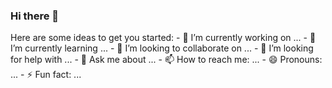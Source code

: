 ### Hi there 👋

<!--**Obolensk/Obolensk** is a ✨ _special_ ✨ repository because its `README.md` (this file) appears on your GitHub profile.--!>

Here are some ideas to get you started:

- 🔭 I’m currently working on ...
- 🌱 I’m currently learning ...
- 👯 I’m looking to collaborate on ...
- 🤔 I’m looking for help with ...
- 💬 Ask me about ...
- 📫 How to reach me: ...
- 😄 Pronouns: ...
- ⚡ Fun fact: ...

